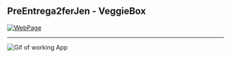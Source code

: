 ## PreEntrega2ferJen - VeggieBox

<div align="left" style="backgroud:white">

[![WebPage][1.2]][1]

[1.2]: https://res.cloudinary.com/ferjen/image/upload/v1670441451/veggieBox/img/navbar/vb-logo-navbar_v3cux6.svg
[1]: https://github.com/ferjencoder/veggieBox.git

</div>

---

<img align='center' src='./VeggieBox.gif' alt='Gif of working App'>
